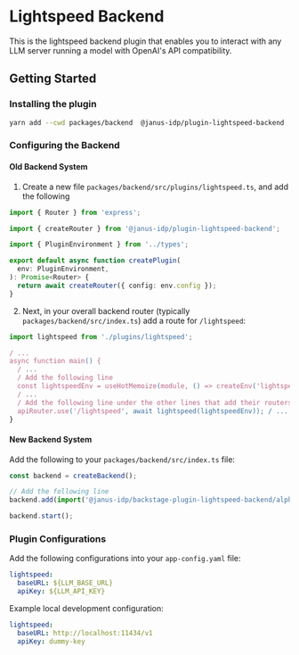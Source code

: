 # Lightspeed Backend

This is the lightspeed backend plugin that enables you to interact with any LLM server running a model with OpenAI's API compatibility.

## Getting Started

### Installing the plugin

```bash
yarn add --cwd packages/backend  @janus-idp/plugin-lightspeed-backend
```

### Configuring the Backend

#### Old Backend System

1. Create a new file `packages/backend/src/plugins/lightspeed.ts`, and add the following

```ts title="packages/backend/src/plugins/lightspeed.ts"
import { Router } from 'express';

import { createRouter } from '@janus-idp/plugin-lightspeed-backend';

import { PluginEnvironment } from '../types';

export default async function createPlugin(
  env: PluginEnvironment,
): Promise<Router> {
  return await createRouter({ config: env.config });
}
```

2. Next, in your overall backend router (typically `packages/backend/src/index.ts`) add a route for `/lightspeed`:

```ts title="packages/backend/src/index.ts"
import lightspeed from './plugins/lightspeed';

/ ...
async function main() {
  / ...
  / Add the following line
  const lightspeedEnv = useHotMemoize(module, () => createEnv('lightspeed'));
  / ...
  / Add the following line under the other lines that add their routers to apiRouter
  apiRouter.use('/lightspeed', await lightspeed(lightspeedEnv)); / ...
}
```

#### New Backend System

Add the following to your `packages/backend/src/index.ts` file:

```ts title="packages/backend/src/index.ts"
const backend = createBackend();

// Add the following line
backend.add(import('@janus-idp/backstage-plugin-lightspeed-backend/alpha'));

backend.start();
```

### Plugin Configurations

Add the following configurations into your `app-config.yaml` file:

```yaml
lightspeed:
  baseURL: ${LLM_BASE_URL}
  apiKey: ${LLM_API_KEY}
```

Example local development configuration:

```yaml
lightspeed:
  baseURL: http://localhost:11434/v1
  apiKey: dummy-key
```
